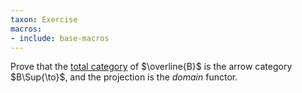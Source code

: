 ```yaml
---
taxon: Exercise
macros:
- include: base-macros
---
```


Prove that the [total category](frct-000A) of $\overline{B}$ is the
arrow category $B\Sup{\to}$, and the projection is the *domain* functor.
